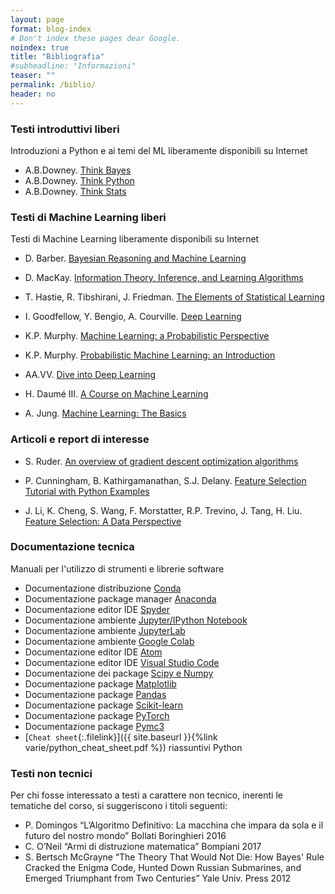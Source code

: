 ```yaml
---
layout: page
format: blog-index
# Don't index these pages dear Google.
noindex: true
title: "Bibliografia"
#subheadline: "Informazioni"
teaser: ""
permalink: /biblio/
header: no
---
```


### Testi introduttivi liberi
Introduzioni a Python e ai temi del ML liberamente disponibili su Internet

* A.B.Downey. [Think Bayes](http://greenteapress.com/wp/think-bayes/)
* A.B.Downey. [Think Python](http://greenteapress.com/wp/think-python-2e/)
* A.B.Downey. [Think Stats](http://greenteapress.com/wp/think-stats-2e/)

### Testi di Machine Learning liberi
Testi di Machine Learning liberamente disponibili su Internet 

* D. Barber. [Bayesian Reasoning and Machine Learning](http://web4.cs.ucl.ac.uk/staff/D.Barber/pmwiki/pmwiki.php?n=Brml.HomePage)

* D. MacKay. [Information Theory, Inference, and Learning Algorithms](http://www.inference.org.uk/itprnn/book.html)

* T. Hastie, R. Tibshirani, J. Friedman. [The Elements of Statistical Learning](https://web.stanford.edu/~hastie/ElemStatLearn/)

* I. Goodfellow, Y. Bengio, A. Courville. [Deep Learning](http://www.deeplearningbook.org/)

* K.P. Murphy. [Machine Learning: a Probabilistic Perspective](https://probml.github.io/pml-book/book0.html)

* K.P. Murphy. [Probabilistic Machine Learning: an Introduction](https://probml.github.io/pml-book/book1.html)

* AA.VV. [Dive into Deep Learning](https://d2l.ai)

* H. Daumé III. [A Course on Machine Learning](http://ciml.info)

* A. Jung. [Machine Learning: The Basics](https://alexjungaalto.github.io/MLBasicsBook.pdf)

### Articoli e report di interesse

* S. Ruder. [An overview of gradient descent optimization algorithms](https://arxiv.org/abs/1609.04747)

* P. Cunningham, B. Kathirgamanathan, S.J. Delany. [Feature Selection Tutorial with Python Examples](https://arxiv.org/abs/2106.06437)

* J. Li, K. Cheng, S. Wang, F. Morstatter, R.P. Trevino, J. Tang, H. Liu. [Feature Selection: A Data Perspective](https://arxiv.org/abs/1601.07996)



### Documentazione tecnica
Manuali per l'utilizzo di strumenti e librerie software

* Documentazione distribuzione [Conda](https://docs.conda.io/en/latest/)
* Documentazione package manager [Anaconda](https://docs.anaconda.com)
* Documentazione editor IDE [Spyder](https://docs.spyder-ide.org/current/index.html)
* Documentazione ambiente [Jupyter/IPython Notebook](https://jupyter-notebook-beginner-guide.readthedocs.io/en/latest/)
* Documentazione ambiente [JupyterLab](https://jupyterlab.readthedocs.io/en/stable/)
* Documentazione ambiente [Google Colab](https://colab.research.google.com/notebooks/welcome.ipynb?hl=it)
* Documentazione editor IDE [Atom](https://atom.io)
* Documentazione editor IDE [Visual Studio Code](https://code.visualstudio.com)
* Documentazione dei package [Scipy e Numpy](https://docs.scipy.org/doc/)
* Documentazione package [Matplotlib](https://matplotlib.org/users/index.html)
* Documentazione package [Pandas](https://pandas.pydata.org)
* Documentazione package [Scikit-learn](https://scikit-learn.org/stable/)
* Documentazione package [PyTorch](https://pytorch.org)
* Documentazione package [Pymc3](https://docs.pymc.io)
* [`Cheat sheet`{:.filelink}]({{ site.baseurl }}{%link varie/python_cheat_sheet.pdf %}) riassuntivi Python 



### Testi non tecnici
Per chi fosse interessato a testi a carattere non tecnico, inerenti le tematiche del corso, si suggeriscono i titoli seguenti:

* P. Domingos “L’Algoritmo Definitivo: La macchina che impara da sola e il futuro del nostro mondo” Bollati  Boringhieri 2016
* C. O’Neil “Armi di distruzione matematica”  Bompiani 2017
* S. Bertsch McGrayne “The Theory That Would Not Die: How Bayes' Rule Cracked the Enigma Code, Hunted Down Russian Submarines, and Emerged Triumphant from Two Centuries” Yale Univ. Press 2012